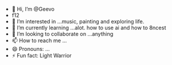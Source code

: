- 👋 Hi, I’m @Geevo
- f12
- 👀 I’m interested in ...music, painting and exploring life.
- 🌱 I’m currently learning ...alot. how to use ai and how to 8ncest
- 💞️ I’m looking to collaborate on ...anything
- 📫 How to reach me ...
- 😄 Pronouns: ...
- ⚡ Fun fact:  Light Warrior 
<!---
Geevof12/Geevof12 is a ✨ special ✨ repository because its `README.md` (this file) appears on your GitHub profile.
You can click the Preview link to take a look at your changes.
--->
